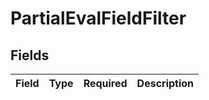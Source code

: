 # PartialEvalFieldFilter


## Fields

| Field       | Type        | Required    | Description |
| ----------- | ----------- | ----------- | ----------- |